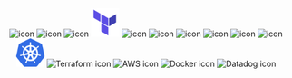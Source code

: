 <div align="center">
  <img src="https://techstack-generator.vercel.app/docker-icon.svg" alt="icon" width="50" height="50" />
  <img src="https://techstack-generator.vercel.app/aws-icon.svg" alt="icon" width="50" height="50" />
  <img src="https://techstack-generator.vercel.app/kubernetes-icon.svg" alt="icon" width="50" height="50" />
  <img src="https://raw.githubusercontent.com/devicons/devicon/master/icons/terraform/terraform-original.svg" alt="Terraform icon" width="50" height="50" />
  <img src="https://techstack-generator.vercel.app/java-icon.svg" alt="icon" width="50" height="50" />
  <img src="https://techstack-generator.vercel.app/python-icon.svg" alt="icon" width="50" height="50" />
  <img src="https://techstack-generator.vercel.app/ts-icon.svg" alt="icon" width="50" height="50" />
  <img src="https://techstack-generator.vercel.app/js-icon.svg" alt="icon" width="50" height="50" />
  <img src="https://techstack-generator.vercel.app/react-icon.svg" alt="icon" width="50" height="50" />
  <img src="https://techstack-generator.vercel.app/mysql-icon.svg" alt="icon" width="50" height="50" />
</div>

<div align="center">
  <img src="https://raw.githubusercontent.com/kubernetes/kubernetes/master/logo/logo.png" alt="Kubernetes icon" width="50" height="50" />
  <img src="https://www.terraform.io/assets/images/og-image-8b3e4f7d.png" alt="Terraform icon" width="50" height="50" />
  <img src="https://a0.awsstatic.com/libra-css/images/logos/aws_logo_smile_1200x630.png" alt="AWS icon" width="50" height="50" />
  <img src="https://www.docker.com/wp-content/uploads/2022/03/Moby-logo.png" alt="Docker icon" width="50" height="50" />
  <img src="https://www.datadoghq.com/static/images/dd_logo_70x75.png" alt="Datadog icon" width="50" height="50" />
</div>

